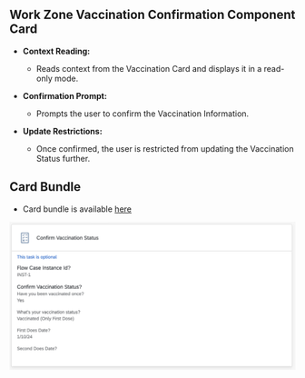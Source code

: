 ## Work Zone Vaccination Confirmation Component Card

- **Context Reading:**
  - Reads context from the Vaccination Card and displays it in a read-only mode.

- **Confirmation Prompt:**
  - Prompts the user to confirm the Vaccination Information.

- **Update Restrictions:**
  - Once confirmed, the user is restricted from updating the Vaccination Status further.


## Card Bundle
  - Card bundle is available [here](../bundle/wz-vaccination-confirm-card.zip)

![Card Preview](../images/wz-vaccination-confirm-card.png)